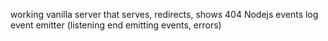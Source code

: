 working vanilla server that serves, redirects, shows 404
Nodejs events
log event emitter (listening end emitting events, errors)
